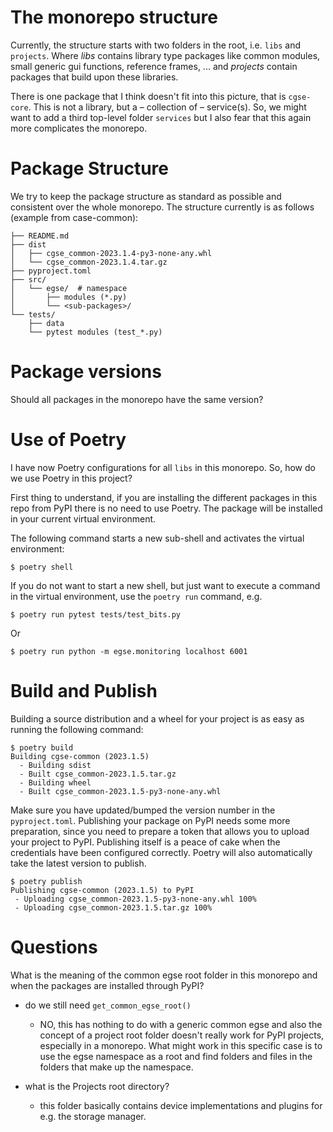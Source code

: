 # The monorepo structure



Currently, the structure starts with two folders in the root, i.e. `libs` and `projects`. Where _libs_ contains library type packages like common modules, small generic gui functions, reference frames, ... and _projects_ contain packages that build upon these libraries. 

There is one package that I think doesn't fit into this picture, that is `cgse-core`. This is not a library, but a – collection of – service(s). So, we might want to add a third top-level folder `services` but I also fear that this again more complicates the monorepo.

# Package Structure

We try to keep the package structure as standard as possible and consistent over the whole monorepo. The structure currently is as follows (example from case-common):

```
├── README.md
├── dist
│   ├── cgse_common-2023.1.4-py3-none-any.whl
│   └── cgse_common-2023.1.4.tar.gz
├── pyproject.toml
├── src/
│   └── egse/  # namespace
│       ├── modules (*.py)
│       └── <sub-packages>/
└── tests/
    ├── data
    └── pytest modules (test_*.py)
```


# Package versions

Should all packages in the monorepo have the same version?

# Use of Poetry

I have now Poetry configurations for all `libs` in this monorepo. So, how do we use Poetry in this project?

First thing to understand,  if you are installing the different packages in this repo from PyPI there is no need to use Poetry. The package will be installed in your current virtual environment.

The following command starts a new sub-shell and activates the virtual environment: 
```
$ poetry shell
```

If you do not want to start a new shell, but just want to execute a command in the virtual environment, use the `poetry run` command, e.g.
```
$ poetry run pytest tests/test_bits.py
```
Or
```
$ poetry run python -m egse.monitoring localhost 6001
```

# Build and Publish

Building a source distribution and a wheel for your project is as easy as running the following command:
```
$ poetry build
Building cgse-common (2023.1.5)
  - Building sdist
  - Built cgse_common-2023.1.5.tar.gz
  - Building wheel
  - Built cgse_common-2023.1.5-py3-none-any.whl
```
Make sure you have updated/bumped the version number in the `pyproject.toml`. Publishing your package on PyPI needs some more preparation, since you need to prepare a token that allows you to upload your project to PyPI. Publishing itself is a peace of cake when the credentials have been configured correctly. Poetry will also automatically take the latest version to publish.
```
$ poetry publish
Publishing cgse-common (2023.1.5) to PyPI
 - Uploading cgse_common-2023.1.5-py3-none-any.whl 100%
 - Uploading cgse_common-2023.1.5.tar.gz 100%
```



# Questions

What is the meaning of the common egse root folder in this monorepo and when the packages are installed through PyPI?

* do we still need `get_common_egse_root()`
    * NO, this has nothing to do with a generic common egse and also the concept of a project root folder doesn't really work for PyPI projects, especially in a monorepo. What might work in this specific case is to use the egse namespace as a root and find folders and files in the folders that make up the namespace.

* what is the Projects root directory?
    * this folder basically contains device implementations and plugins for e.g. the storage manager.
